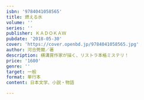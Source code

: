 ```yaml
---
isbn: '9784041058565'
title: 燃える水
volume: ''
series: ''
publisher: ＫＡＤＯＫＡＷ
pubdate: '2018-05-30'
cover: 'https://cover.openbd.jp/9784041058565.jpg'
author: 河合莞爾／著
description: 横溝賞作家が描く、リストラ本格ミステリ！
price: '1600'
genre: ''
target: 一般
format: 単行本
content: 日本文学、小説・物語

---
```

